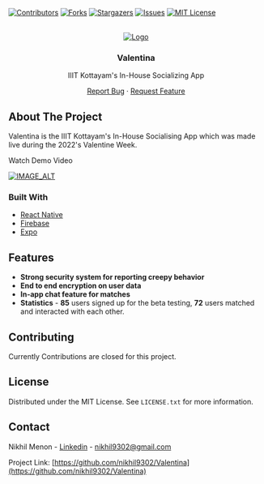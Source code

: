 <div id="top"></div>

[![Contributors][contributors-shield]][contributors-url]
[![Forks][forks-shield]][forks-url]
[![Stargazers][stars-shield]][stars-url]
[![Issues][issues-shield]][issues-url]
[![MIT License][license-shield]][license-url]

<!-- PROJECT LOGO -->
<br />
<div align="center">
  <a href="https://github.com/nikhil9302/Valentina">
    <img src="https://res.cloudinary.com/dpjf6btln/image/upload/v1658203905/Group_48_gnd9ee.png" alt="Logo" >
  </a>

  <h3 align="center">Valentina</h3>

  <p align="center">
   IIIT Kottayam's In-House Socializing App
   </p>
   <p align="center">
    <a href="https://github.com/shashank1503-cipher/Valentina/issues">Report Bug</a>
    ·
    <a href="https://github.com/shashank1503-cipher/Valentina/issues">Request Feature</a>
  </p>
</div>

<!-- ABOUT THE PROJECT -->

## About The Project

Valentina is the IIIT Kottayam's In-House Socialising App which was made live during the 2022's Valentine Week.

Watch Demo Video 

[![IMAGE_ALT](https://res.cloudinary.com/dpjf6btln/image/upload/v1655268162/Group_1_fsxtab.png)](https://www.youtube.com/watch?v=ybyPOLrMCCo)

### Built With

- [React Native](https://reactnative.dev/)
- [Firebase](https://firebase.google.com/)
- [Expo](https://expo.dev/)

## Features

- **Strong security system for reporting creepy behavior**
- **End to end encryption on user data**
- **In-app chat feature for matches**
- **Statistics** - **85** users signed up for the beta testing, **72** users matched and interacted with each other.



<!-- CONTRIBUTING -->

## Contributing

Currently Contributions are closed for this project.

<!-- LICENSE -->

## License

Distributed under the MIT License. See `LICENSE.txt` for more information.

<!-- CONTACT -->

## Contact

Nikhil Menon - [Linkedin](https://www.linkedin.com/in/ikhil-menon-8286b9200/) - nikhil9302@gmail.com

Project Link: [https://github.com/nikhil9302/Valentina](https://github.com/nikhil9302/Valentina)


<!-- MARKDOWN LINKS & IMAGES -->
<!-- https://www.markdownguide.org/basic-syntax/#reference-style-links -->

[contributors-shield]: https://img.shields.io/github/contributors/nikhil9302/Valentina.svg?style=for-the-badge
[contributors-url]: https://github.com/nikhil9302/Valentina/graphs/contributors
[forks-shield]: https://img.shields.io/github/forks/nikhil9302/Valentina?style=for-the-badge
[forks-url]: https://github.com/nikhil9302/Valentina/network/members
[stars-shield]: https://img.shields.io/github/stars/nikhil9302/Valentina?style=for-the-badge
[stars-url]: https://github.com/nikhil9302/Valentina/stargazers
[issues-shield]: https://img.shields.io/github/issues/nikhil9302/Valentina?style=for-the-badge
[issues-url]: https://github.com/nikhil9302/Valentina/issues
[license-shield]: https://img.shields.io/github/license/nikhil9302/Valentina?style=for-the-badge
[license-url]: https://github.com/nikhil9302/Valentina/blob/main/LICENSE

